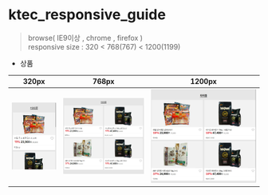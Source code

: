 # ktec_responsive_guide

>browse( IE9이상 , chrome , firefox )  
>responsive size :  320 < 768(767) < 1200(1199)



- 상품

| 320px | 768px | 1200px |
| :---: | :---: | :---: |
| ![Aaron Swartz](goods/img/320.jpg) | ![Aaron Swartz](goods/img/768.jpg) | ![Aaron Swartz](goods/img/1200.jpg) |